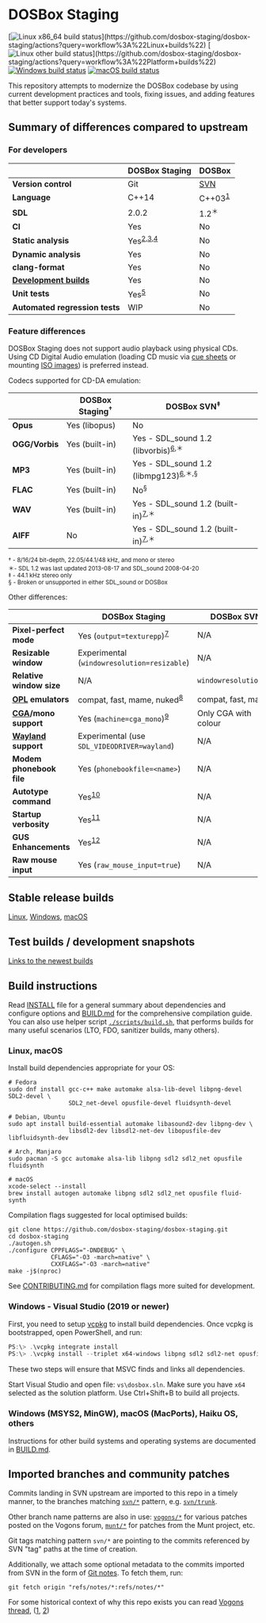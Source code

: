 # DOSBox Staging

[![Linux x86\_64 build status](https://img.shields.io/github/workflow/status/dosbox-staging/dosbox-staging/Linux%20builds?label=Linux%20builds%20(x86_64))](https://github.com/dosbox-staging/dosbox-staging/actions?query=workflow%3A%22Linux+builds%22)
[![Linux other build status](https://img.shields.io/github/workflow/status/dosbox-staging/dosbox-staging/Platform%20builds?label=Linux%20builds%20(ARM,%20S390x,%20ppc64le))](https://github.com/dosbox-staging/dosbox-staging/actions?query=workflow%3A%22Platform+builds%22)
[![Windows build status](https://img.shields.io/github/workflow/status/dosbox-staging/dosbox-staging/Windows%20builds?label=Windows%20builds)](https://github.com/dosbox-staging/dosbox-staging/actions?query=workflow%3A%22Windows+builds%22)
[![macOS build status](https://img.shields.io/github/workflow/status/dosbox-staging/dosbox-staging/macOS%20builds?label=macOS%20builds)](https://github.com/dosbox-staging/dosbox-staging/actions?query=workflow%3A%22macOS+builds%22)

This repository attempts to modernize the DOSBox codebase by using current
development practices and tools, fixing issues, and adding features that better
support today's systems.

## Summary of differences compared to upstream

### For developers

|                                | DOSBox Staging              | DOSBox
|-                               |-                            |-
| **Version control**            | Git                         | [SVN]
| **Language**                   | C++14                       | C++03<sup>[1]</sup>
| **SDL**                        | 2.0.2                       | 1.2<sup>＊</sup>
| **CI**                         | Yes                         | No
| **Static analysis**            | Yes<sup>[2],[3],[4]</sup>   | No
| **Dynamic analysis**           | Yes                         | No
| **clang-format**               | Yes                         | No
| **[Development builds]**       | Yes                         | No
| **Unit tests**                 | Yes<sup>[5]</sup>           | No
| **Automated regression tests** | WIP                         | No

[SVN]:https://sourceforge.net/projects/dosbox/
[1]:https://sourceforge.net/p/dosbox/patches/283/
[2]:https://github.com/dosbox-staging/dosbox-staging/actions?query=workflow%3A%22Code+analysis%22
[3]:https://github.com/dosbox-staging/dosbox-staging/actions?query=workflow%3A%22PVS-Studio+analysis%22
[4]:https://scan.coverity.com/projects/dosbox-staging
[5]:tests/README.md
[Development builds]:https://dosbox-staging.github.io/downloads/devel/

### Feature differences

DOSBox Staging does not support audio playback using physical CDs.
Using CD Digital Audio emulation (loading CD music via
[cue sheets](https://en.wikipedia.org/wiki/Cue_sheet_(computing)) or
mounting [ISO images](https://en.wikipedia.org/wiki/ISO_image)) is
preferred instead.

Codecs supported for CD-DA emulation:

|                | DOSBox Staging<sup>†</sup> | DOSBox SVN<sup>‡</sup>
|-               |-                           |-
| **Opus**       | Yes (libopus)              | No
| **OGG/Vorbis** | Yes (built-in)             | Yes - SDL\_sound 1.2 (libvorbis)<sup>[6],＊</sup>
| **MP3**        | Yes (built-in)             | Yes - SDL\_sound 1.2 (libmpg123)<sup>[6],＊,§</sup>
| **FLAC**       | Yes (built-in)             | No<sup>§</sup>
| **WAV**        | Yes (built-in)             | Yes - SDL\_sound 1.2 (built-in)<sup>[7],＊</sup>
| **AIFF**       | No                         | Yes - SDL\_sound 1.2 (built-in)<sup>[7],＊</sup>

<sup>† - 8/16/24 bit-depth, 22.05/44.1/48 kHz, and mono or stereo</sup>\
<sup>＊- SDL 1.2 was last updated 2013-08-17 and SDL\_sound 2008-04-20</sup>\
<sup>‡ - 44.1 kHz stereo only</sup>\
<sup>§ - Broken or unsupported in either SDL\_sound or DOSBox</sup>

[6]:https://www.dosbox.com/wiki/MOUNT#Mounting_a_CUE.2FBIN-Pair_as_volume
[7]:https://sourceforge.net/p/dosbox/code-0/HEAD/tree/dosbox/trunk/src/dos/cdrom_image.cpp#l536

Other differences:

|                          | DOSBox Staging                               | DOSBox SVN
|-                         |-                                             |-
| **Pixel-perfect mode**   | Yes (`output=texturepp`)<sup>[7]</sup>       | N/A
| **Resizable window**     | Experimental (`windowresolution=resizable`)  | N/A
| **Relative window size** | N/A                                          | `windowresolution=X%`
| **[OPL] emulators**      | compat, fast, mame, nuked<sup>[8]</sup>      | compat, fast, mame
| **[CGA]/mono support**   | Yes (`machine=cga_mono`)<sup>[9]</sup>       | Only CGA with colour
| **[Wayland] support**    | Experimental (use `SDL_VIDEODRIVER=wayland`) | N/A
| **Modem phonebook file** | Yes (`phonebookfile=<name>`)                 | N/A
| **Autotype command**     | Yes<sup>[10]</sup>                           | N/A
| **Startup verbosity**    | Yes<sup>[11]</sup>                           | N/A
| **GUS Enhancements**     | Yes<sup>[12]</sup>                           | N/A
| **Raw mouse input**      | Yes (`raw_mouse_input=true`)                 | N/A

[OPL]:https://en.wikipedia.org/wiki/Yamaha_YMF262
[CGA]:https://en.wikipedia.org/wiki/Color_Graphics_Adapter
[Wayland]:https://en.wikipedia.org/wiki/Wayland_(display_server_protocol)
[7]:https://github.com/dosbox-staging/dosbox-staging/commit/d1be65b105de714924947df4a7909e684d283385
[8]:https://www.vogons.org/viewtopic.php?f=9&t=37782
[9]:https://github.com/dosbox-staging/dosbox-staging/commit/ffe3c5ab7fb5e28bae78f07ea987904f391a7cf8
[10]:https://github.com/dosbox-staging/dosbox-staging/commit/239396fec83dbba6a1eb1a0f4461f4a427d2be38
[11]: https://github.com/dosbox-staging/dosbox-staging/pull/477
[12]: https://github.com/dosbox-staging/dosbox-staging/wiki/Gravis-UltraSound-Enhancements

## Stable release builds

[Linux](https://dosbox-staging.github.io/downloads/linux/),
[Windows](https://dosbox-staging.github.io/downloads/windows/),
[macOS](https://dosbox-staging.github.io/downloads/macos/)

## Test builds / development snapshots

[Links to the newest builds](https://dosbox-staging.github.io/downloads/devel/)

## Build instructions

Read [INSTALL](INSTALL) file for a general summary about dependencies and
configure options and [BUILD.md](BUILD.md) for the comprehensive
compilation guide.  You can also use helper script
[`./scripts/build.sh`](scripts/build.sh), that performs builds for many
useful scenarios (LTO, FDO, sanitizer builds, many others).

### Linux, macOS

Install build dependencies appropriate for your OS:

``` shell
# Fedora
sudo dnf install gcc-c++ make automake alsa-lib-devel libpng-devel SDL2-devel \
                 SDL2_net-devel opusfile-devel fluidsynth-devel
```

``` shell
# Debian, Ubuntu
sudo apt install build-essential automake libasound2-dev libpng-dev \
                 libsdl2-dev libsdl2-net-dev libopusfile-dev libfluidsynth-dev
```

``` shell
# Arch, Manjaro
sudo pacman -S gcc automake alsa-lib libpng sdl2 sdl2_net opusfile fluidsynth
```

``` shell
# macOS
xcode-select --install
brew install autogen automake libpng sdl2 sdl2_net opusfile fluid-synth
```

Compilation flags suggested for local optimised builds:

``` shell
git clone https://github.com/dosbox-staging/dosbox-staging.git
cd dosbox-staging
./autogen.sh
./configure CPPFLAGS="-DNDEBUG" \
            CFLAGS="-O3 -march=native" \
            CXXFLAGS="-O3 -march=native"
make -j$(nproc)
```

See [CONTRIBUTING.md](CONTRIBUTING.md#build-dosbox-staging) for compilation
flags more suited for development.

### Windows - Visual Studio (2019 or newer)

First, you need to setup [vcpkg](https://github.com/microsoft/vcpkg) to
install build dependencies. Once vcpkg is bootstrapped, open PowerShell,
and run:

``` powershell
PS:\> .\vcpkg integrate install
PS:\> .\vcpkg install --triplet x64-windows libpng sdl2 sdl2-net opusfile fluidsynth
```

These two steps will ensure that MSVC finds and links all dependencies.

Start Visual Studio and open file: `vs\dosbox.sln`. Make sure you have `x64`
selected as the solution platform.  Use Ctrl+Shift+B to build all projects.

### Windows (MSYS2, MinGW), macOS (MacPorts), Haiku OS, others

Instructions for other build systems and operating systems are documented
in [BUILD.md](BUILD.md).

## Imported branches and community patches

Commits landing in SVN upstream are imported to this repo in a timely manner,
to the branches matching [`svn/*`] pattern, e.g. [`svn/trunk`].

Other branch name patterns are also in use: [`vogons/*`] for various
patches posted on the Vogons forum, [`munt/*`] for patches from the Munt
project, etc.

Git tags matching pattern `svn/*` are pointing to the commits referenced by SVN
"tag" paths at the time of creation.

Additionally, we attach some optional metadata to the commits imported from SVN
in the form of [Git notes](https://git-scm.com/docs/git-notes). To fetch them,
run:

``` shell
git fetch origin "refs/notes/*:refs/notes/*"
```

For some historical context of why this repo exists you can read
[Vogons thread](https://www.vogons.org/viewtopic.php?p=790065#p790065),
([1](https://imgur.com/a/bnJEZcx), [2](https://imgur.com/a/HnG1Ls4))

[`svn/*`]:https://github.com/dosbox-staging/dosbox-staging/branches/all?utf8=%E2%9C%93&query=svn%2F
[`svn/trunk`]:https://github.com/dosbox-staging/dosbox-staging/tree/svn/trunk
[`vogons/*`]:https://github.com/dosbox-staging/dosbox-staging/branches/all?utf8=%E2%9C%93&query=vogons%2F
[`munt/*`]:https://github.com/dosbox-staging/dosbox-staging/branches/all?utf8=%E2%9C%93&query=munt%2F
